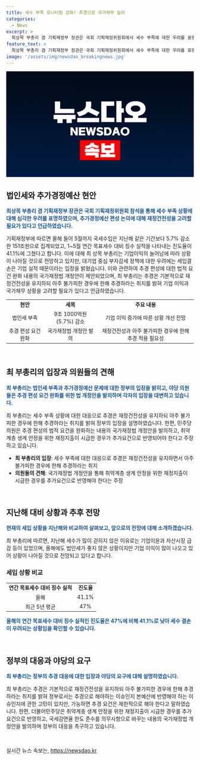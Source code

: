 ```yaml
---
title: 세수 부족 모니터링 강화! 추경으로 국가채무 늘려
categories:
  - News
excerpt: >
  최상목 부총리 겸 기획재정부 장관은 국회 기획재정위원회에서 세수 부족에 대한 우려를 표명하며, 법인세 상황이 좋지 않지만 기업이익이 늘어날 것으로 전망했다. 올해 들어 거품 국세수입이 작년보다 감소하고 있으며, 대책으로 추경을 편성하는 것에 대해 신중한 입장을 밝혔다. 또한, 추경은 제한적으로 필요한 경우에만 진행되어야 한다는 견해를 제시했다.
feature_text: >
  최상목 부총리 겸 기획재정부 장관은 국회 기획재정위원회에서 세수 부족에 대한 우려를 표명하며, 법인세 상황이 좋지 않지만 기업이익이 늘어날 것으로 전망했다. 올해 들어 거품 국세수입이 작년보다 감소하고 있으며, 대책으로 추경을 편성하는 것에 대해 신중한 입장을 밝혔다. 또한, 추경은 제한적으로 필요한 경우에만 진행되어야 한다는 견해를 제시했다.
image: '/assets/img/newsdao_breakingnews.jpg'
---
```


<p><img src="/assets/img/newsdao_breakingnews.jpg" alt="implanttips 속보" /></p>

<h2 data-ke-size="size26">법인세와 추가경정예산 현안</h2>

<p><b><span style="color: #1a5490;">최상목 부총리 겸 기획재정부 장관은 국회 기획재정위원회 참석을 통해 세수 부족 상황에 대해 심각한 우려를 표명하였으며, 추가경정예산 편성 논의에 대해 재정건전성을 고려할 필요가 있다고 언급하였습니다.</span></b></p>

<p>기획재정부에 따르면 올해 들어 5월까지 국세수입은 지난해 같은 기간보다 5.7% 감소한 151조원으로 집계되었고, 1~5월 연간 목표세수 대비 징수 실적을 나타내는 진도율이 41.1%에 그쳤다고 합니다. 이에 대해 최 상목 부총리는 기업이익의 늘어남에 따라 상황이 나아질 것으로 전망하고 있지만, 대기업 중심 부자감세 정책에 대한 우려에는 세입결손은 기업 실적 때문이라는 입장을 밝혔습니다. 이와 관련하여 추경 편성에 대한 법적 요건 완화 내용의 국가재정법 개정안이 제안되었으며, 최 부총리는 추경은 기본적으로 재정건전성을 유지하되 아주 불가피한 경우에 한해 추경하라는 취지를 밝혀 기업 이익과 국가채무 상황을 고려할 필요가 있다고 언급하였습니다.</p>

<table>
  <tr>
    <td style="text-align: center; height: 17px;"><b>현안</b></td>
    <td style="text-align: center; height: 17px;"><b>세목</b></td>
    <td style="text-align: center; height: 17px;"><b>주요 내용</b></td>
  </tr>
  <tr>
    <td style="text-align: center; height: 17px;">법인세 부족</td>
    <td style="text-align: center; height: 17px;">9조 1000억원(5.7%) 감소</td>
    <td style="text-align: center; height: 17px;">기업 이익 증가에 따른 상황 개선 전망</td>
  </tr>
  <tr>
    <td style="text-align: center; height: 17px;">추경 편성 요건 완화</td>
    <td style="text-align: center; height: 17px;">국가재정법 개정안 발의</td>
    <td style="text-align: center; height: 17px;">재정건전성과 아주 불가피한 경우에 한해 추경 적용 필요성</td>
  </tr>
</table>

<p data-ke-size="size16">&nbsp;</p>

<h2 data-ke-size="size26">최 부총리의 입장과 의원들의 견해</h2>

<p><b><span style="color: #1a5490;">최 부총리는 법인세 부족과 추가경정예산 문제에 대한 정부의 입장을 밝히고, 야당 의원들은 추경 편성 요건 완화를 위한 법 개정안을 발의하며 각자의 입장을 대변하고 있습니다.</span></b></p>

<p>최 부총리는 세수 부족 상황에 대한 대응으로 추경은 재정건전성을 유지하되 아주 불가피한 경우에 한해 추경하라는 취지를 밝혀 정부의 입장을 설명하였습니다. 한편, 민주당 의원은 추경 편성의 법적 요건을 완화하는 내용의 국가재정법 개정안을 발의하고, 취약계층 생계 안정을 위한 재정지출이 시급한 경우가 추가요건으로 반영되어야 한다고 주장하고 있습니다.</p>

<ul>
  <li><b>최 부총리의 입장</b>: 세수 부족에 대한 대응으로 추경은 재정건전성을 유지하면서 아주 불가피한 경우에 한해 추경하라는 취지</li>
  <li><b>의원들의 견해</b>: 국가재정법 개정안을 통해 취약계층 생계 안정을 위한 재정지출이 시급한 경우를 추가요건으로 반영해야 한다는 주장</li>
</ul>

<p data-ke-size="size16">&nbsp;</p>

<h2 data-ke-size="size26">지난해 대비 상황과 추후 전망</h2>

<p><b><span style="color: #1a5490;">현재의 세입 상황을 지난해와 비교하여 살펴보고, 앞으로의 전망에 대해 소개하겠습니다.</span></b></p>

<p>최 부총리에 따르면, 지난해 세수가 많이 걷히지 않은 이유로는 기업이윤과 자산시장 급감 등이 있었으며, 올해에도 법인세가 좋지 않은 상황이지만 기업 이익이 많이 나오고 있어 상황이 나아질 것으로 전망되고 있다고 합니다.</p>

<h3>세입 상황 비교</h3>

<table>
  <tr>
    <td style="text-align: center; height: 17px;"><b>연간 목표세수 대비 징수 실적</b></td>
    <td style="text-align: center; height: 17px;"><b>진도율</b></td>
  </tr>
  <tr>
    <td style="text-align: center; height: 17px;">올해</td>
    <td style="text-align: center; height: 17px;">41.1%</td>
  </tr>
  <tr>
    <td style="text-align: center; height: 17px;">최근 5년 평균</td>
    <td style="text-align: center; height: 17px;">47%</td>
  </tr>
</table>

<p><b><span style="color: #1a5490;">올해의 연간 목표세수 대비 징수 실적인 진도율은 47%에 비해 41.1%로 낮아 세수 결손이 우려되는 상황임을 확인할 수 있습니다.</span></b></p>

<p data-ke-size="size16">&nbsp;</p>

<h2 data-ke-size="size26">정부의 대응과 야당의 요구</h2>

<p><b><span style="color: #1a5490;">최 부총리는 정부의 추경 대응에 대한 입장과 야당의 요구에 대해 설명하였습니다.</span></b></p>

<p>최 부총리는 추경은 기본적으로 재정건전성을 유지하되 아주 불가피한 경우에 한해 추경하라는 취지를 밝혀 정부로서는 추경으로 해야하는 이슈인지 본예산에 반영해야 하는 이슈인지에 관한 고민이 있지만, 가능하면 추경 요건은 제한적으로 해야 한다고 말하였습니다. 한편, 더불어민주당은 취약계층 생계 안정을 위한 재정지출이 시급한 경우를 추가요건으로 반영하고, 국세감면율 한도 준수를 의무사항으로 바꾸는 내용의 국가재정법 개정안을 발의하며 정부의 대응을 촉구하고 있습니다.</p>

<p data-ke-size="size16">&nbsp;</p>
실시간 뉴스 속보는, <a href="https://newsdao.kr" rel="dofollow">https://newsdao.kr</a>


